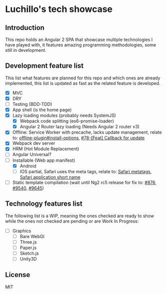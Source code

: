 # Luchillo's tech showcase

## Introduction

This repo holds an Angular 2 SPA that showcase multiple technologies I have played with, it features amazing programming methodologies, some still in development.

## Development feature list

This list what features are planned for this repo and which ones are already implemented, this list is updated as fast as the related feature is developed.

* [x] MVC
* [x] DRY
* [ ] Testing (BDD-TDD)
* [x] App shell (is the home page)
* [x] Lazy loading modules (probably needs SystemJS)
  * [x] Webpack code splitting (es6-promise-loader)
  * [x] Angular 2 Router lazy loading (Needs Angular 2 router v3)
* [x] Offline: Service Worker with precache, lacks update management, relate to: [offline-plugin#install-options](https://github.com/NekR/offline-plugin#install-options), [#78-\[Feat\] Callback for update](https://github.com/NekR/offline-plugin/issues/78#issuecomment-228763974)
* [x] Webpack dev server
* [x] HRM (Hot Module Replacement)
* [ ] Angular Universal?
* [ ] Installable (Web app manifest)
  * [x] Android
  * [ ] IOS partial, Safari uses the meta tags, relate to: [Safari metatags](https://developer.apple.com/library/safari/documentation/AppleApplications/Reference/SafariHTMLRef/Articles/MetaTags.html), [Safari application short name](http://stackoverflow.com/questions/3400741/setting-home-screen-icon-name-for-mobile-safari)
* [ ] Static template compilation (wait until Ng2 rc5 release for fix to: [#876](https://github.com/mgechev/angular2-seed/pull/876), [#9540](https://github.com/angular/angular/issues/9540), [#9645](https://github.com/angular/angular/issues/9645))

## Technology features list

The following list is a WIP, meaning the ones checked are ready to show while the ones not checked are pending or are Work In Progress:

- [ ] Graphics
  - [ ] Bare WebGl
  - [ ] Three.js
  - [ ] Paper.js
  - [ ] Sketch.js
  - [ ] Unity3D

## License

MIT
